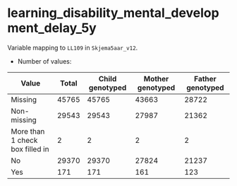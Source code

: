 # learning_disability_mental_development_delay_5y
Variable mapping to `LL109` in `Skjema5aar_v12`.
- Number of values:

| Value | Total | Child genotyped | Mother genotyped | Father genotyped |
| ----- | ----- | --------------- | ---------------- | ---------------- |
| Missing | 45765 | 45765 | 43663 | 28722 |
| Non-missing | 29543 | 29543 | 27987 | 21362 |
| More than 1 check box filled in | 2 | 2 | 2 |2 |
| No | 29370 | 29370 | 27824 |21237 |
| Yes | 171 | 171 | 161 |123 |



